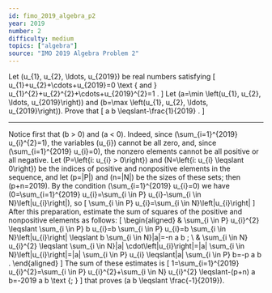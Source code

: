 ```yaml
---
id: fimo_2019_algebra_p2
year: 2019
number: 2
difficulty: medium
topics: ["algebra"]
source: "IMO 2019 Algebra Problem 2"
---
```


Let \(u_{1}, u_{2}, \ldots, u_{2019}\) be real numbers satisfying
\[
u_{1}+u_{2}+\cdots+u_{2019}=0 \text { and } u_{1}^{2}+u_{2}^{2}+\cdots+u_{2019}^{2}=1 .
\]
Let \(a=\min \left(u_{1}, u_{2}, \ldots, u_{2019}\right)\) and \(b=\max \left(u_{1}, u_{2}, \ldots, u_{2019}\right)\). Prove that
\[
a b \leqslant-\frac{1}{2019} .
\]

---
Notice first that \(b > 0\) and \(a < 0\). Indeed, since \(\sum_{i=1}^{2019} u_{i}^{2}=1\), the variables \(u_{i}\) cannot be all zero, and, since \(\sum_{i=1}^{2019} u_{i}=0\), the nonzero elements cannot be all positive or all negative.
Let \(P=\left\{i: u_{i} > 0\right\}\) and \(N=\left\{i: u_{i} \leqslant 0\right\}\) be the indices of positive and nonpositive elements in the sequence, and let \(p=|P|\) and \(n=|N|\) be the sizes of these sets; then \(p+n=2019\). By the condition \(\sum_{i=1}^{2019} u_{i}=0\) we have \(0=\sum_{i=1}^{2019} u_{i}=\sum_{i \in P} u_{i}-\sum_{i \in N}\left|u_{i}\right|\), so
\[
\sum_{i \in P} u_{i}=\sum_{i \in N}\left|u_{i}\right|
\]
After this preparation, estimate the sum of squares of the positive and nonpositive elements as follows:
\[
\begin{aligned}
& \sum_{i \in P} u_{i}^{2} \leqslant \sum_{i \in P} b u_{i}=b \sum_{i \in P} u_{i}=b \sum_{i \in N}\left|u_{i}\right| \leqslant b \sum_{i \in N}|a|=-n a b ; \\
& \sum_{i \in N} u_{i}^{2} \leqslant \sum_{i \in N}|a| \cdot\left|u_{i}\right|=|a| \sum_{i \in N}\left|u_{i}\right|=|a| \sum_{i \in P} u_{i} \leqslant|a| \sum_{i \in P} b=-p a b .
\end{aligned}
\]
The sum of these estimates is
\[
1=\sum_{i=1}^{2019} u_{i}^{2}=\sum_{i \in P} u_{i}^{2}+\sum_{i \in N} u_{i}^{2} \leqslant-(p+n) a b=-2019 a b \text {; }
\]
that proves \(a b \leqslant \frac{-1}{2019}\).
